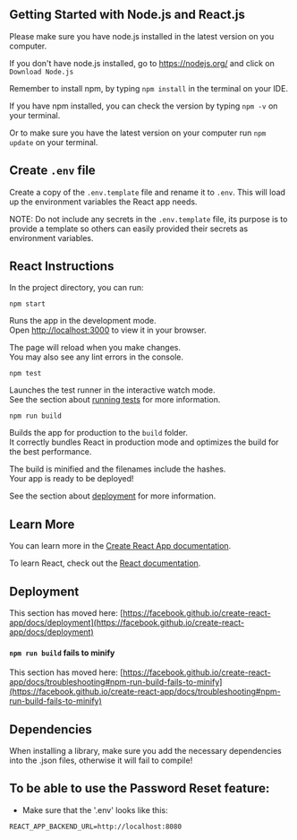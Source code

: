 ## Getting Started with Node.js and React.js

Please make sure you have node.js installed in the latest version on you computer.

If you don't have node.js installed, go to https://nodejs.org/ and click on `Download Node.js`

Remember to install npm, by typing `npm install` in the terminal on your IDE.

If you have npm installed, you can check the version by typing `npm -v` on your terminal.

Or to make sure you have the latest version on your computer run `npm update` on your terminal. 

## Create `.env` file

Create a copy of the `.env.template` file and rename it to `.env`. This will load up the environment variables the React app needs.

NOTE: Do not include any secrets in the `.env.template` file, its purpose is to provide a template so others can easily provided their secrets as environment variables.

## React Instructions

In the project directory, you can run:

`npm start`

Runs the app in the development mode.\
Open [http://localhost:3000](http://localhost:3000) to view it in your browser.

The page will reload when you make changes.\
You may also see any lint errors in the console.

`npm test`

Launches the test runner in the interactive watch mode.\
See the section about [running tests](https://facebook.github.io/create-react-app/docs/running-tests) for more information.

`npm run build`

Builds the app for production to the `build` folder.\
It correctly bundles React in production mode and optimizes the build for the best performance.

The build is minified and the filenames include the hashes.\
Your app is ready to be deployed!

See the section about [deployment](https://facebook.github.io/create-react-app/docs/deployment) for more information.

## Learn More

You can learn more in the [Create React App documentation](https://facebook.github.io/create-react-app/docs/getting-started).

To learn React, check out the [React documentation](https://reactjs.org/).

## Deployment

This section has moved here: [https://facebook.github.io/create-react-app/docs/deployment](https://facebook.github.io/create-react-app/docs/deployment)

#### `npm run build` fails to minify

This section has moved here: [https://facebook.github.io/create-react-app/docs/troubleshooting#npm-run-build-fails-to-minify](https://facebook.github.io/create-react-app/docs/troubleshooting#npm-run-build-fails-to-minify)

## Dependencies 
When installing a library, make sure you add the necessary dependencies into the .json files, otherwise it will fail to compile!

## To be able to use the Password Reset feature:
* Make sure that the '.env' looks like this:
```txt
REACT_APP_BACKEND_URL=http://localhost:8080
```

